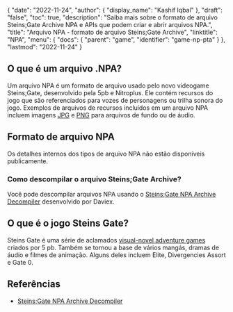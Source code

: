 {
  "date": "2022-11-24",
  "author": {
    "display_name": "Kashif Iqbal"
},
  "draft": "false",
  "toc": true,
  "description": "Saiba mais sobre o formato de arquivo Steins;Gate Archive NPA e APIs que podem criar e abrir arquivos NPA.",
  "title": "Arquivo NPA - formato de arquivo Steins;Gate Archive",
  "linktitle": "NPA",
  "menu": {
    "docs": {
      "parent": "game",
      "identifier": "game-np-pta"
}
},
  "lastmod": "2022-11-24"
}

## O que é um arquivo .NPA?

Um arquivo NPA é um formato de arquivo usado pelo novo videogame Steins;Gate, desenvolvido pela 5pb e Nitroplus. Ele contém recursos do jogo que são referenciados para vozes de personagens ou trilha sonora do jogo. Exemplos de arquivos de recursos incluídos em um arquivo NPA incluem imagens [JPG](/image/jpeg/) e [PNG](/image/png/) para arquivos de fundo ou de áudio.

## Formato de arquivo NPA

Os detalhes internos dos tipos de arquivo NPA não estão disponíveis publicamente.

### Como descompilar o arquivo Steins;Gate Archive?

Você pode descompilar arquivos NPA usando o [Steins;Gate NPA Archive Decompiler](https://github.com/Daviex/Steins-Gate-Archive-Decompiler) desenvolvido por Daviex.

## O que é o jogo Steins Gate?

Steins Gate é uma série de aclamados [visual-novel adventure games](https://www.giantbomb.com/steinsgate-series/3025-2128/games/) criados por 5 pb. Também se tornou a base de vários mangás, dramas de áudio e filmes de animação. Alguns deles incluem Elite, Divergencies Assort e Gate 0.

## Referências

* [Steins;Gate NPA Archive Decompiler](https://github.com/Daviex/Steins-Gate-Archive-Decompiler)


